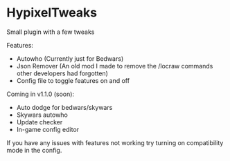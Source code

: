 # HypixelTweaks
 Small plugin with a few tweaks

Features:
 - Autowho (Currently just for Bedwars)
 - Json Remover (An old mod I made to remove the /locraw commands other developers had forgotten)
 - Config file to toggle features on and off

Coming in v1.1.0 (soon):
 - Auto dodge for bedwars/skywars
 - Skywars autowho
 - Update checker
 - In-game config editor

If you have any issues with features not working try turning on compatibility mode in the config.
